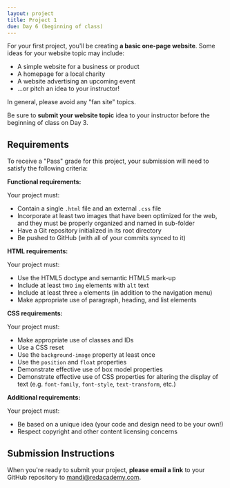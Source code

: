 ```yaml
---
layout: project
title: Project 1
due: Day 6 (beginning of class)
---
```


For your first project, you'll be creating **a basic one-page website**. Some ideas for your website topic may include:

- A simple website for a business or product
- A homepage for a local charity
- A website advertising an upcoming event
- ...or pitch an idea to your instructor!

In general, please avoid any "fan site" topics.

Be sure to **submit your website topic** idea to your instructor before the beginning of class on Day 3.

## Requirements

To receive a "Pass" grade for this project, your submission will need to satisfy the following criteria:

**Functional requirements:**

Your project must:

- Contain a single `.html` file and an external `.css` file
- Incorporate at least two images that have been optimized for the web, and they must be properly organized and named in sub-folder
- Have a Git repository initialized in its root directory
- Be pushed to GitHub (with all of your commits synced to it)

**HTML requirements:**

Your project must:

- Use the HTML5 doctype and semantic HTML5 mark-up
- Include at least two `img` elements with `alt` text
- Include at least three `a` elements (in addition to the navigation menu)
- Make appropriate use of paragraph, heading, and list elements

**CSS requirements:**

Your project must:

- Make appropriate use of classes and IDs
- Use a CSS reset
- Use the `background-image` property at least once
- Use the `position` and `float` properties
- Demonstrate effective use of box model properties
- Demonstrate effective use of CSS properties for altering the display of text (e.g. `font-family`, `font-style`, `text-transform`, etc.)

**Additional requirements:**

Your project must:

- Be based on a unique idea (your code and design need to be your own!)
- Respect copyright and other content licensing concerns

## Submission Instructions

When you're ready to submit your project, **please email a link** to your GitHub repository to [mandi@redacademy.com](mailto:mandi@redacademy.com).
